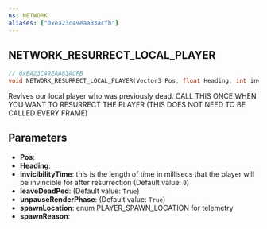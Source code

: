 ```yaml
---
ns: NETWORK
aliases: ["0xea23c49eaa83acfb"]
---
```

## NETWORK_RESURRECT_LOCAL_PLAYER

```c
// 0xEA23C49EAA83ACFB
void NETWORK_RESURRECT_LOCAL_PLAYER(Vector3 Pos, float Heading, int invicibilityTime, bool leaveDeadPed, bool unpauseRenderPhase, int spawnLocation, int spawnReason);
```

Revives our local player who was previously dead. CALL THIS ONCE WHEN YOU WANT TO RESURRECT THE PLAYER (THIS DOES NOT NEED TO BE CALLED EVERY FRAME)


## Parameters
* **Pos**: 
* **Heading**: 
* **invicibilityTime**: this is the length of time in millisecs that the player will be invincible for after resurrection (Default value: `0`)
* **leaveDeadPed**: (Default value: `True`)
* **unpauseRenderPhase**: (Default value: `True`)
* **spawnLocation**: enum PLAYER_SPAWN_LOCATION for telemetry
* **spawnReason**: 
